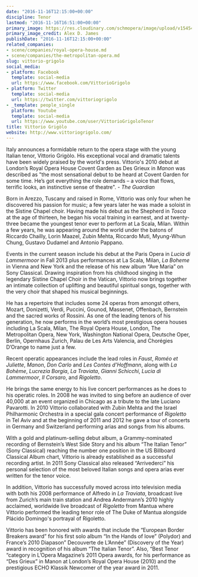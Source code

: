 ```yaml
---
date: "2016-11-16T12:15:00+00:00"
discipline: Tenor
lastmod: "2016-11-16T16:51:00+00:00"
primary_image: https://res.cloudinary.com/schmopera/image/upload/v1545409169/media/webhook-uploads/1479298414532/2016-11-16---Vittorio-Grigolo.jpg.jpg
primary_image_credit: Alex D. James
publishDate: "2016-11-16T12:15:00+00:00"
related_companies:
- scene/companies/royal-opera-house.md
- scene/companies/the-metropolitan-opera.md
slug: vittorio-grigolo
social_media:
- platform: Facebook
  template: social-media
  url: https://www.facebook.com/VittorioGrigolo
- platform: Twitter
  template: social-media
  url: https://twitter.com/vittoriogrigolo
- _template: people_single
  platform: Youtube
  template: social-media
  url: https://www.youtube.com/user/VittorioGrigoloTenor
title: Vittorio Grigòlo
website: http://www.vittoriogrigolo.com/
---
```


Italy announces a formidable return to the opera stage with the young Italian tenor, Vittorio Grigòlo. His exceptional vocal and dramatic talents have been widely praised by the world's press. Vittorio's 2010 debut at London’s Royal Opera House Covent Garden as Des Grieux in *Manon* was described as "the most sensational debut to be heard at Covent Garden for some time. He’s got everything the role demands – a voice that flows, terrific looks, an instinctive sense of theatre". - *The Guardian*

Born in Arezzo, Tuscany and raised in Rome, Vittorio was only four when he discovered his passion for music; a few years later he was made a soloist in the Sistine Chapel choir. Having made his debut as the Shepherd in *Tosca* at the age of thirteen, he began his vocal training in earnest, and at twenty-three became the youngest tenor ever to perform at La Scala, Milan. Within a few years, he was appearing around the world under the batons of Riccardo Chailly, Lorin Maazel, Zubin Mehta, Riccardo Muti, Myung-Whun Chung, Gustavo Dudamel and Antonio Pappano.

Events in the current season include his debut at the Paris Opera in *Lucia di Lammermoor* in Fall 2013 plus performances at La Scala, Milan, *La Boheme* in Vienna and New York and the release of his new album “Ave Maria” on Sony Classical. Drawing inspiration from his childhood singing in the legendary Sistine Chapel Choir in the Vatican, Vittorio now brings together an intimate collection of uplifting and beautiful spiritual songs, together with the very choir that shaped his musical beginnings.

He has a repertoire that includes some 24 operas from amongst others, Mozart, Donizetti, Verdi, Puccini, Gounod, Massenet, Offenbach, Bernstein and the sacred works of Rossini. As one of the leading tenors of his generation, he now performs in the world’s most prestigious opera houses including La Scala, Milan, The Royal Opera House, London, The Metropolitan Opera, New York, Washington National Opera, Deutsche Oper, Berlin, Opernhaus Zurich, Palau de Les Arts Valencia, and Chorégies D’Orange to name just a few.

Recent operatic appearances include the lead roles in *Faust*, *Roméo et Juliette*, *Manon*, *Don Carlo* and *Les Contes d’Hoffmann*, along with *La Bohème*, *Lucrezia Borgia*, *La Traviata*, *Gianni Schicchi*, *Lucia di Lammermoor*, *Il Corsaro*, and *Rigoletto*.

He brings the same energy to his live concert performances as he does to his operatic roles. In 2008 he was invited to sing before an audience of over 40,000 at an event organized in Chicago as a tribute to the late Luciano Pavarotti. In 2010 Vittorio collaborated with Zubin Mehta and the Israel Philharmonic Orchestra in a special gala concert performance of *Rigoletto* in Tel Aviv and at the beginning of 2011 and 2012 he gave a tour of concerts in Germany and Switzerland performing arias and songs from his albums.

With a gold and platinum-selling debut album, a Grammy-nominated recording of Bernstein’s West Side Story and his album “The Italian Tenor” (Sony Classical) reaching the number one position in the US Billboard Classical Album chart, Vittorio is already established as a successful recording artist. In 2011 Sony Classical also released “Arrivederci” his personal selection of the most beloved Italian songs and opera arias ever written for the tenor voice.

In addition, Vittorio has successfully moved across into television media with both his 2008 performance of Alfredo in *La Traviata*, broadcast live from Zurich’s main train station and Andrea Andermann’s 2010 highly acclaimed, worldwide live broadcast of *Rigoletto* from Mantua where Vittorio performed the leading tenor role of The Duke of Mantua alongside Plácido Domingo's portrayal of Rigoletto.

Vittorio has been honored with awards that include the “European Border Breakers award” for his first solo album “In the Hands of love” (Polydor) and France’s 2010 Diapason” Decouverte de L’Année” (Discovery of the Year) award in recognition of his album “The Italian Tenor”. Also, “Best Tenor “category in L’Opera Magazine’s 2011 Opera awards, for his performance as “Des Grieux” in Manon at London’s Royal Opera House (2010) and the prestigious ECHO Klassik Newcomer of the year award in 2011.
